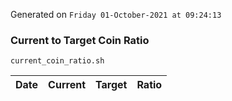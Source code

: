 Generated on `Friday 01-October-2021 at 09:24:13`

### Current to Target Coin Ratio
`current_coin_ratio.sh`

Date|Current|Target|Ratio
---|---|---|---
